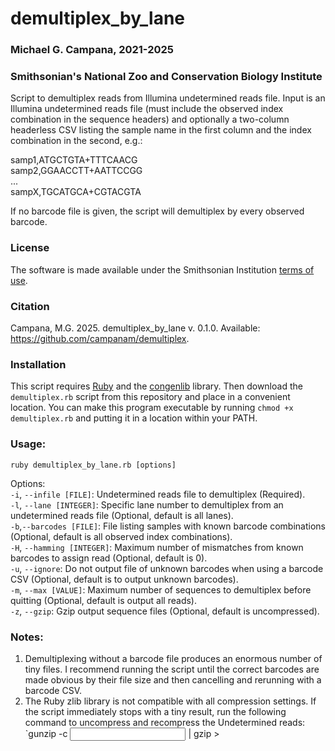 # demultiplex_by_lane
### Michael G. Campana, 2021-2025  
### Smithsonian's National Zoo and Conservation Biology Institute

Script to demultiplex reads from Illumina undetermined reads file. Input is an Illumina undetermined reads file (must include the observed index combination in the sequence headers) and optionally a two-column headerless CSV listing the sample name in the first column and the index combination in the second, e.g.:  

samp1,ATGCTGTA+TTTCAACG  
samp2,GGAACCTT+AATTCCGG  
...   
sampX,TGCATGCA+CGTACGTA  

If no barcode file is given, the script will demultiplex by every observed barcode.  

### License  
The software is made available under the Smithsonian Institution [terms of use](https://www.si.edu/termsofuse).  

### Citation  
Campana, M.G. 2025. demultiplex_by_lane v. 0.1.0. Available: https://github.com/campanam/demultiplex.  

### Installation  
This script requires [Ruby](www.ruby-lang.org) and the [congenlib](https://github.com/campanam/congenlib) library. Then download the `demultiplex.rb` script from this repository and place in a convenient location. You can make this program executable by running `chmod +x demultiplex.rb` and putting it in a location within your PATH.  

### Usage:  
`ruby demultiplex_by_lane.rb [options]`  

Options:  
`-i`, `--infile [FILE]`: Undetermined reads file to demultiplex (Required).  
`-l`, `--lane [INTEGER]`: Specific lane number to demultiplex from an undetermined reads file (Optional, default is all lanes).  
`-b`,`--barcodes [FILE]`: File listing samples with known barcode combinations (Optional, default is all observed index combinations).  
`-H`, `--hamming [INTEGER]`: Maximum number of mismatches from known barcodes to assign read (Optional, default is 0).  
`-u`, `--ignore`: Do not output file of unknown barcodes when using a barcode CSV (Optional, default is to output unknown barcodes).  
`-m`, `--max [VALUE]`: Maximum number of sequences to demultiplex before quitting (Optional, default is output all reads).  
`-z`, `--gzip`: Gzip output sequence files (Optional, default is uncompressed).  

### Notes:  
1. Demultiplexing without a barcode file produces an enormous number of tiny files. I recommend running the script until the correct barcodes are made obvious by their file size and then cancelling and rerunning with a barcode CSV.
2. The Ruby zlib library is not compatible with all compression settings. If the script immediately stops with a tiny result, run the following command to uncompress and recompress the Undetermined reads:
`gunzip -c <input reads> | gzip > <rezipped reads.gz>

